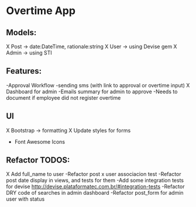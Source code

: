 # Overtime App

## Models:
  X Post -> date:DateTime, rationale:string
  X User -> using Devise gem
  X Admin -> using STI

## Features:
  -Approval Workflow
  -sending sms (with link to approval or overtime input)
  X Dashboard for admin
  -Emails summary for admin to approve
  -Needs to document if employee did not register overtime

## UI
  X Bootstrap -> formatting
  X Update styles for forms
  - Font Awesome Icons

## Refactor TODOS:
  X Add full_name to user
  -Refactor post x user associacion test
  -Refactor post date display in views, and tests for them
  -Add some integration tests for devise http://devise.plataformatec.com.br/#integration-tests
  -Refactor DRY code of searches in admin dashboard
  -Refactor post_form for admin user with status
